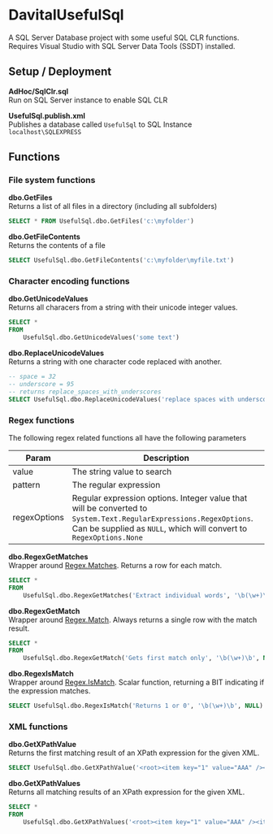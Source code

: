 # DavitalUsefulSql
A SQL Server Database project with some useful SQL CLR functions.  Requires Visual Studio with SQL Server 
Data Tools (SSDT) installed.

## Setup / Deployment

**AdHoc/SqlClr.sql**  
Run on SQL Server instance to enable SQL CLR

**UsefulSql.publish.xml**  
Publishes a database called `UsefulSql` to SQL Instance `localhost\SQLEXPRESS`

## Functions

### File system functions
**dbo.GetFiles**  
Returns a list of all files in a directory (including all subfolders)
```SQL
SELECT * FROM UsefulSql.dbo.GetFiles('c:\myfolder')
```

**dbo.GetFileContents**  
Returns the contents of a file
```SQL
SELECT UsefulSql.dbo.GetFileContents('c:\myfolder\myfile.txt')
```

### Character encoding functions
**dbo.GetUnicodeValues**  
Returns all characers from a string with their unicode integer values.
```SQL
SELECT *
FROM 
	UsefulSql.dbo.GetUnicodeValues('some text')
```

**dbo.ReplaceUnicodeValues**  
Returns a string with one character code replaced with another. 
```SQL
-- space = 32
-- underscore = 95
-- returns replace_spaces_with_underscores
SELECT UsefulSql.dbo.ReplaceUnicodeValues('replace spaces with underscores', 32, 95)	
```

### Regex functions
The following regex related functions all have the following parameters

| Param | Description |
|-|-|
| value | The string value to search |
| pattern | The regular expression |
| regexOptions | Regular expression options. Integer value that will be converted to `System.Text.RegularExpressions.RegexOptions`. Can be supplied as `NULL`, which will convert to `RegexOptions.None` |

**dbo.RegexGetMatches**  
Wrapper around [Regex.Matches](https://docs.microsoft.com/en-us/dotnet/api/system.text.regularexpressions.regex.matches?view=net-6.0). Returns a row for each match.

```SQL
SELECT * 
FROM 
	UsefulSql.dbo.RegexGetMatches('Extract individual words', '\b(\w+)\b', NULL)
```

**dbo.RegexGetMatch**  
Wrapper around [Regex.Match](https://docs.microsoft.com/en-us/dotnet/api/system.text.regularexpressions.regex.match?view=net-6.0). Always returns a single row with the match result.

```SQL
SELECT * 
FROM 
	UsefulSql.dbo.RegexGetMatch('Gets first match only', '\b(\w+)\b', NULL)
```

**dbo.RegexIsMatch**  
Wrapper around [Regex.IsMatch](https://docs.microsoft.com/en-us/dotnet/api/system.text.regularexpressions.regex.ismatch?view=net-6.0). Scalar function, returning a BIT indicating if the expression matches.

```SQL
SELECT UsefulSql.dbo.RegexIsMatch('Returns 1 or 0', '\b(\w+)\b', NULL)
```

### XML functions

**dbo.GetXPathValue**  
Returns the first matching result of an XPath expression for the given XML.

```SQL
SELECT UsefulSql.dbo.GetXPathValue('<root><item key="1" value="AAA" /></root>', '//root/item[@key="1"]/@value')
```

**dbo.GetXPathValues**  
Returns all matching results of an XPath expression for the given XML.

```SQL
SELECT *
FROM
	UsefulSql.dbo.GetXPathValues('<root><item key="1" value="AAA" /><item key="2" value="BBB" /></root>', '//root/item/@value')
```
